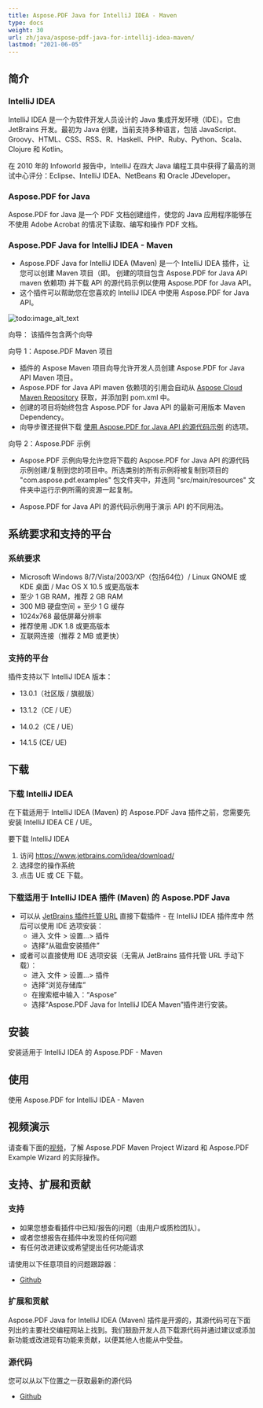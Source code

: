```yaml
---
title: Aspose.PDF Java for IntelliJ IDEA - Maven
type: docs
weight: 30
url: zh/java/aspose-pdf-java-for-intellij-idea-maven/
lastmod: "2021-06-05"
---
```


## 简介

### IntelliJ IDEA

IntelliJ IDEA 是一个为软件开发人员设计的 Java 集成开发环境（IDE）。它由 JetBrains 开发。最初为 Java 创建，当前支持多种语言，包括 JavaScript、Groovy、HTML、CSS、RSS、R、Haskell、PHP、Ruby、Python、Scala、Clojure 和 Kotlin。

在 2010 年的 Infoworld 报告中，IntelliJ 在四大 Java 编程工具中获得了最高的测试中心评分：Eclipse、IntelliJ IDEA、NetBeans 和 Oracle JDeveloper。

### Aspose.PDF for Java

Aspose.PDF for Java 是一个 PDF 文档创建组件，使您的 Java 应用程序能够在不使用 Adobe Acrobat 的情况下读取、编写和操作 PDF 文档。

### Aspose.PDF Java for IntelliJ IDEA - Maven

- Aspose.PDF Java for IntelliJ IDEA (Maven) 是一个 IntelliJ IDEA 插件，让您可以创建 Maven 项目（即。
 创建的项目包含 Aspose.PDF for Java API maven 依赖项) 并下载 API 的源代码示例以使用 Aspose.PDF for Java API。
- 这个插件可以帮助您在您喜欢的 IntelliJ IDEA 中使用 Aspose.PDF for Java API。

![todo:image_alt_text](https://i.imgur.com/KWKGljg.png)

向导：
该插件包含两个向导

向导 1：Aspose.PDF Maven 项目

- 插件的 Aspose Maven 项目向导允许开发人员创建 Aspose.PDF for Java API Maven 项目。
- Aspose.PDF for Java API maven 依赖项的引用会自动从 [Aspose Cloud Maven Repository](https://repository.aspose.com/webapp/#/artifacts/browse/tree/General/repo) 获取，并添加到 pom.xml 中。
- 创建的项目将始终包含 Aspose.PDF for Java API 的最新可用版本 Maven Dependency。
- 向导步骤还提供下载 [使用 Aspose.PDF for Java API 的源代码示例](https://github.com/aspose-pdf/Aspose.PDF-for-Java) 的选项。

向导 2：Aspose.PDF 示例
- Aspose.PDF 示例向导允许您将下载的 Aspose.PDF for Java API 的源代码示例创建/复制到您的项目中。所选类别的所有示例将被复制到项目的 "com.aspose.pdf.examples" 包文件夹中，并连同 "src/main/resources" 文件夹中运行示例所需的资源一起复制。

- Aspose.PDF for Java API 的源代码示例用于演示 API 的不同用法。

## 系统要求和支持的平台

### 系统要求

- Microsoft Windows 8/7/Vista/2003/XP（包括64位）/ Linux GNOME 或 KDE 桌面 / Mac OS X 10.5 或更高版本
- 至少 1 GB RAM，推荐 2 GB RAM
- 300 MB 硬盘空间 + 至少 1 G 缓存
- 1024x768 最低屏幕分辨率
- 推荐使用 JDK 1.8 或更高版本
- 互联网连接（推荐 2 MB 或更快）

### 支持的平台

插件支持以下 IntelliJ IDEA 版本：

- 13.0.1（社区版 / 旗舰版）
- 13.1.2（CE / UE）
- 14.0.2（CE / UE）

- 14.1.5 (CE/ UE)

## 下载

### 下载 IntelliJ IDEA

在下载适用于 IntelliJ IDEA (Maven) 的 Aspose.PDF Java 插件之前，您需要先安装 IntelliJ IDEA CE / UE。

要下载 IntelliJ IDEA

1. 访问 <https://www.jetbrains.com/idea/download/>
1. 选择您的操作系统
1. 点击 UE 或 CE 下载。

### 下载适用于 IntelliJ IDEA 插件 (Maven) 的 Aspose.PDF Java

- 可以从 [JetBrains 插件托管 URL](https://goo.gl/z06gC0) 直接下载插件 - 在 IntelliJ IDEA 插件库中
  然后可以使用 IDE 选项安装：
  - 进入 文件 > 设置...> 插件
  - 选择“从磁盘安装插件”
- 或者可以直接使用 IDE 选项安装（无需从 JetBrains 插件托管 URL 手动下载）：
  - 进入 文件 > 设置...> 插件
  - 选择“浏览存储库”
  - 在搜索框中输入：“Aspose”
  - 选择“Aspose.PDF Java for IntelliJ IDEA Maven”插件进行安装。

## 安装

安装适用于 IntelliJ IDEA 的 Aspose.PDF - Maven


## 使用

使用 Aspose.PDF for IntelliJ IDEA - Maven

## 视频演示

请查看下面的[视频](https://www.youtube.com/watch?v=KoGdZhoWzcI&feature=youtu.be)，了解 Aspose.PDF Maven Project Wizard 和 Aspose.PDF Example Wizard 的实际操作。

## 支持、扩展和贡献

### 支持

- 如果您想查看插件中已知/报告的问题（由用户或质检团队）。
- 或者您想报告在插件中发现的任何问题
- 有任何改进建议或希望提出任何功能请求

请使用以下任意项目的问题跟踪器：

- [Github](https://github.com/aspose-pdf/Aspose.PDF-for-Java/issues)

### 扩展和贡献

Aspose.PDF Java for IntelliJ IDEA (Maven) 插件是开源的，其源代码可在下面列出的主要社交编程网站上找到。我们鼓励开发人员下载源代码并通过建议或添加新功能或改进现有功能来贡献，以便其他人也能从中受益。

### 源代码

您可以从以下位置之一获取最新的源代码

- [Github](https://github.com/aspose-pdf/Aspose.PDF-for-Java/tree/master/Plugins)